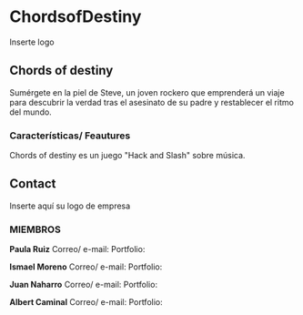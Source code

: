 # ChordsofDestiny
Inserte logo

## Chords of destiny

Sumérgete en la piel de Steve, un joven rockero que emprenderá un viaje para descubrir la verdad tras el asesinato de su padre y restablecer el ritmo del mundo.

### Características/ Feautures

Chords of destiny es un juego "Hack and Slash" sobre música. 



## Contact

Inserte aquí su logo de empresa

### **MIEMBROS**

**Paula Ruiz**
Correo/ e-mail: 
Portfolio: 

**Ismael Moreno**
Correo/ e-mail: 
Portfolio: 

**Juan Naharro**
Correo/ e-mail: 
Portfolio: 

**Albert Caminal**
Correo/ e-mail: 
Portfolio: 




